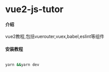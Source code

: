 # vue2-js-tutor

#### 介绍
vue2教程,包括vuerouter,vuex,babel,eslint等组件


#### 安装教程
```bash

yarn &&yarn dev
```
